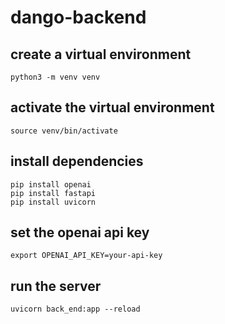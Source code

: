 # dango-backend

## create a virtual environment
```
python3 -m venv venv
```

## activate the virtual environment
```
source venv/bin/activate
```

## install dependencies
```
pip install openai
pip install fastapi
pip install uvicorn
```

## set the openai api key
```
export OPENAI_API_KEY=your-api-key
```

## run the server
```
uvicorn back_end:app --reload
```